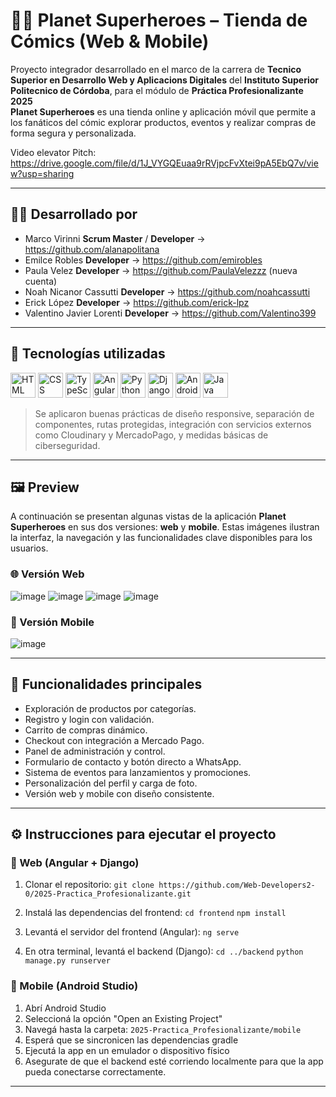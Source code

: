 # 🦸‍♀️ Planet Superheroes – Tienda de Cómics (Web & Mobile)

Proyecto integrador desarrollado en el marco de la carrera de **Tecnico Superior en Desarrollo Web y Aplicacions Digitales** del **Instituto Superior Politecnico de Córdoba**, para el módulo de **Práctica Profesionalizante 2025**  
**Planet Superheroes** es una tienda online y aplicación móvil que permite a los fanáticos del cómic explorar productos, eventos y realizar compras de forma segura y personalizada.

Video elevator Pitch: https://drive.google.com/file/d/1J_VYGQEuaa9rRVjpcFvXtei9pA5EbQ7v/view?usp=sharing

---

## 👩‍💻 Desarrollado por

* Marco Virinni **Scrum Master** / **Developer** -> https://github.com/alanapolitana
* Emilce Robles **Developer** -> https://github.com/emirobles
* Paula Velez **Developer** -> https://github.com/PaulaVelezzz (nueva cuenta)
* Noah Nicanor Cassutti **Developer** -> https://github.com/noahcassutti
* Erick López **Developer** -> https://github.com/erick-lpz
* Valentino Javier Lorenti **Developer** -> https://github.com/Valentino399

---

## 🚀 Tecnologías utilizadas

<p align="left">
  <img src="https://cdn.jsdelivr.net/gh/devicons/devicon/icons/html5/html5-original.svg" alt="HTML" width="40" height="40"/>
  <img src="https://cdn.jsdelivr.net/gh/devicons/devicon/icons/css3/css3-original.svg" alt="CSS" width="40" height="40"/>
  <img src="https://cdn.jsdelivr.net/gh/devicons/devicon/icons/typescript/typescript-original.svg" alt="TypeScript" width="40" height="40"/>
  <img src="https://cdn.jsdelivr.net/gh/devicons/devicon/icons/angularjs/angularjs-original.svg" alt="Angular" width="40" height="40"/>
  <img src="https://cdn.jsdelivr.net/gh/devicons/devicon/icons/python/python-original.svg" alt="Python" width="40" height="40"/>
  <img src="https://cdn.jsdelivr.net/gh/devicons/devicon/icons/django/django-plain.svg" alt="Django" width="40" height="40"/>
  <img src="https://cdn.jsdelivr.net/gh/devicons/devicon/icons/android/android-original.svg" alt="Android" width="40" height="40"/>
  <img src="https://cdn.jsdelivr.net/gh/devicons/devicon/icons/java/java-original.svg" alt="Java" width="40" height="40"/>
</p>

> Se aplicaron buenas prácticas de diseño responsive, separación de componentes, rutas protegidas, integración con servicios externos como Cloudinary y MercadoPago, y medidas básicas de ciberseguridad.

---
## 🖼️ Preview

A continuación se presentan algunas vistas de la aplicación **Planet Superheroes** en sus dos versiones: **web** y **mobile**. Estas imágenes ilustran la interfaz, la navegación y las funcionalidades clave disponibles para los usuarios.

### 🌐 Versión Web
![image](https://github.com/user-attachments/assets/c139aa32-0594-4214-bd00-c78b91d8c10e)
![image](https://github.com/user-attachments/assets/b86dda7b-7556-4131-93b4-5b05bda0c592)
![image](https://github.com/user-attachments/assets/158d0ffc-b2f2-42c2-8c32-b68957481153)
![image](https://github.com/user-attachments/assets/088649f2-7a60-4293-b81c-20894b74860f)



### 📱 Versión Mobile

![image](https://github.com/user-attachments/assets/f7a68ee9-b60d-473c-a2f2-3cc1415702af)


---

## 📱 Funcionalidades principales

- Exploración de productos por categorías.
- Registro y login con validación.
- Carrito de compras dinámico.
- Checkout con integración a Mercado Pago.
- Panel de administración y control.
- Formulario de contacto y botón directo a WhatsApp.
- Sistema de eventos para lanzamientos y promociones.
- Personalización del perfil y carga de foto.
- Versión web y mobile con diseño consistente.

---

## ⚙️ Instrucciones para ejecutar el proyecto

### 🔹 Web (Angular + Django)

1. Clonar el repositorio:
`git clone https://github.com/Web-Developers2-0/2025-Practica_Profesionalizante.git`

2. Instalá las dependencias del frontend:
`cd frontend`
`npm install`

3. Levantá el servidor del frontend (Angular):
`ng serve`

4. En otra terminal, levantá el backend (Django):
`cd ../backend`
`python manage.py runserver`


### 🔸 Mobile (Android Studio)

1. Abrí Android Studio
2. Seleccioná la opción "Open an Existing Project"
3. Navegá hasta la carpeta:
`2025-Practica_Profesionalizante/mobile`
4. Esperá que se sincronicen las dependencias gradle
5. Ejecutá la app en un emulador o dispositivo físico
6. Asegurate de que el backend esté corriendo localmente para que la app pueda conectarse correctamente.

---


